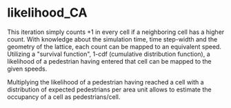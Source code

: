 # likelihood_CA

This iteration simply counts +1 in every cell if a neighboring cell has a higher count.
With knowledge about the simulation time, time step-width and the geometry of the lattice, each count can be mapped to an equivalent speed.
Utilizing a "survival function", 1-cdf (cumulative distribution function), a likelihood of a pedestrian having entered that cell can be mapped to the given speeds.

Multiplying the likelihood of a pedestrian having reached a cell with a distribution of expected pedestrians per area unit allows to estimate the occupancy of a cell as pedestrians/cell.
